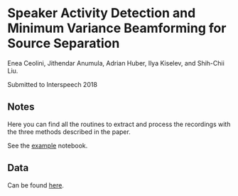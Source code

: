 # Speaker Activity Detection and Minimum Variance Beamforming for Source Separation
Enea Ceolini, Jithendar Anumula, Adrian Huber, Ilya Kiselev, and Shih-Chii Liu.
 
Submitted to Interspeech 2018

## Notes

Here you can find all the routines to extract and process the 
recordings with the three methods described in the paper.

See the  [example](example.ipynb) notebook.

## Data

Can be found [here](https://goo.gl/RZCe6H). 